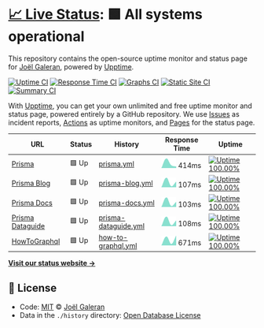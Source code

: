 # [📈 Live Status](https://jolg42.github.io/upptime): <!--live status--> **🟩 All systems operational**

This repository contains the open-source uptime monitor and status page for [Joël Galeran](https://twitter.com/Jolg42), powered by [Upptime](https://github.com/upptime/upptime).

[![Uptime CI](https://github.com/koj-co/upptime/workflows/Uptime%20CI/badge.svg)](https://github.com/koj-co/upptime/actions?query=workflow%3A%22Uptime+CI%22)
[![Response Time CI](https://github.com/koj-co/upptime/workflows/Response%20Time%20CI/badge.svg)](https://github.com/koj-co/upptime/actions?query=workflow%3A%22Response+Time+CI%22)
[![Graphs CI](https://github.com/koj-co/upptime/workflows/Graphs%20CI/badge.svg)](https://github.com/koj-co/upptime/actions?query=workflow%3A%22Graphs+CI%22)
[![Static Site CI](https://github.com/koj-co/upptime/workflows/Static%20Site%20CI/badge.svg)](https://github.com/koj-co/upptime/actions?query=workflow%3A%22Static+Site+CI%22)
[![Summary CI](https://github.com/koj-co/upptime/workflows/Summary%20CI/badge.svg)](https://github.com/koj-co/upptime/actions?query=workflow%3A%22Summary+CI%22)

With [Upptime](https://upptime.js.org), you can get your own unlimited and free uptime monitor and status page, powered entirely by a GitHub repository. We use [Issues](https://github.com/jolg42/upptime/issues) as incident reports, [Actions](https://github.com/jolg42/upptime/actions) as uptime monitors, and [Pages](https://jolg42.github.io/upptime) for the status page.

<!--start: status pages-->
<!-- This summary is generated by Upptime (https://github.com/upptime/upptime) -->
<!-- Do not edit this manually, your changes will be overwritten -->

| URL                                                  | Status | History                                                                                               | Response Time                                                                         | Uptime                                                                                                                                                                                                                         |
| ---------------------------------------------------- | ------ | ----------------------------------------------------------------------------------------------------- | ------------------------------------------------------------------------------------- | ------------------------------------------------------------------------------------------------------------------------------------------------------------------------------------------------------------------------------ |
| [Prisma](https://www.prisma.io)                      | 🟩 Up  | [prisma.yml](https://github.com/Jolg42/upptime/commits/master/history/prisma.yml)                     | <img alt="Response time graph" src="./graphs/prisma.png" height="20"> 414ms           | [![Uptime 100.00%](https://img.shields.io/endpoint?url=https%3A%2F%2Fraw.githubusercontent.com%2FJolg42%2Fupptime%2Fmaster%2Fapi%2Fprisma%2Fuptime.json)](https://jolg42.github.io/upptime/history/prisma)                     |
| [Prisma Blog](https://www.prisma.io/blog/)           | 🟩 Up  | [prisma-blog.yml](https://github.com/Jolg42/upptime/commits/master/history/prisma-blog.yml)           | <img alt="Response time graph" src="./graphs/prisma-blog.png" height="20"> 107ms      | [![Uptime 100.00%](https://img.shields.io/endpoint?url=https%3A%2F%2Fraw.githubusercontent.com%2FJolg42%2Fupptime%2Fmaster%2Fapi%2Fprisma-blog%2Fuptime.json)](https://jolg42.github.io/upptime/history/prisma-blog)           |
| [Prisma Docs](https://www.prisma.io/docs/)           | 🟩 Up  | [prisma-docs.yml](https://github.com/Jolg42/upptime/commits/master/history/prisma-docs.yml)           | <img alt="Response time graph" src="./graphs/prisma-docs.png" height="20"> 103ms      | [![Uptime 100.00%](https://img.shields.io/endpoint?url=https%3A%2F%2Fraw.githubusercontent.com%2FJolg42%2Fupptime%2Fmaster%2Fapi%2Fprisma-docs%2Fuptime.json)](https://jolg42.github.io/upptime/history/prisma-docs)           |
| [Prisma Dataguide](https://www.prisma.io/dataguide/) | 🟩 Up  | [prisma-dataguide.yml](https://github.com/Jolg42/upptime/commits/master/history/prisma-dataguide.yml) | <img alt="Response time graph" src="./graphs/prisma-dataguide.png" height="20"> 108ms | [![Uptime 100.00%](https://img.shields.io/endpoint?url=https%3A%2F%2Fraw.githubusercontent.com%2FJolg42%2Fupptime%2Fmaster%2Fapi%2Fprisma-dataguide%2Fuptime.json)](https://jolg42.github.io/upptime/history/prisma-dataguide) |
| [HowToGraphql](https://www.howtographql.com/)        | 🟩 Up  | [how-to-graphql.yml](https://github.com/Jolg42/upptime/commits/master/history/how-to-graphql.yml)     | <img alt="Response time graph" src="./graphs/how-to-graphql.png" height="20"> 671ms   | [![Uptime 100.00%](https://img.shields.io/endpoint?url=https%3A%2F%2Fraw.githubusercontent.com%2FJolg42%2Fupptime%2Fmaster%2Fapi%2Fhow-to-graphql%2Fuptime.json)](https://jolg42.github.io/upptime/history/how-to-graphql)     |

<!--end: status pages-->

[**Visit our status website →**](https://jolg42.github.io/upptime)

## 📄 License

- Code: [MIT](./LICENSE) © [Joël Galeran](https://twitter.com/Jolg42)
- Data in the `./history` directory: [Open Database License](https://opendatacommons.org/licenses/odbl/1-0/)
